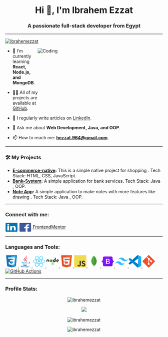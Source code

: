 <h1 align="center">Hi 👋, I'm Ibrahem Ezzat</h1>
<h3 align="center">A passionate full-stack developer from Egypt</h3>

<hr>

<p align="left"> 
  <a href="https://www.linkedin.com/in/ibrahim-ezzat-4b21a8234/" target="blank">
    <img src="https://img.shields.io/twitter/follow/ibrahemezzat?logo=linkedin&style=for-the-badge" alt="ibrahemezzat" />
  </a> 
</p>
<img align="right" alt="Coding" width="400" src="https://cdn.dribbble.com/users/1162077/screenshots/3848914/programmer.gif" height="175" />

- 🌱 I’m currently learning **React, Node.js, and MongoDB**.

- 👨‍💻 All of my projects are available at [GitHub](https://github.com/HemaEzzat123).

- 📝 I regularly write articles on [LinkedIn](https://www.linkedin.com/in/ibrahim-ezzat-4b21a8234/).

- 💬 Ask me about **Web Development, Java, and OOP**.

- 📫 How to reach me: **hezzat.964@gmail.com**.

---
### 🛠️ My Projects

- **[E-commerce-native](https://github.com/HemaEzzat123/E-commerce-native):** This is a simple native project for shopping . Tech Stack: HTML, CSS, JavaScript.
- **[Bank-System](https://github.com/HemaEzzat123/Bank-System):** A simple application for bank services. Tech Stack: Java , OOP.
- **[Note App](https://github.com/HemaEzzat123/Note-App):** A simple application to make notes with more features like drawing . Tech Stack: Java , OOP.

---

<h3 align="left">Connect with me:</h3>
<p align="left">
  <a href="https://www.linkedin.com/in/ibrahim-ezzat-4b21a8234/" target="blank">
     <img align="center" src="https://raw.githubusercontent.com/devicons/devicon/master/icons/linkedin/linkedin-original.svg" alt="GitHub" height="30" width="40" />
  </a>
  <a href="https://www.facebook.com/hema.ezzat.96" target="blank">
       <img align="center" src="https://raw.githubusercontent.com/devicons/devicon/master/icons/facebook/facebook-original.svg" alt="GitHub" height="30" width="40" />
  </a>
  <a href="https://www.frontendmentor.io/profile/HemaEzzat123" target="blank">
    FrontendMentor
  </a>
</p>

---

<h3 align="left">Languages and Tools:</h3>
<p align="left"> 
  <a href="https://www.w3schools.com/css/" target="_blank"> 
    <img src="https://raw.githubusercontent.com/devicons/devicon/master/icons/css3/css3-original.svg" alt="CSS3" width="40" height="40"/> 
  </a> 
  <a href="https://www.java.com/en/" target="_blank"> 
    <img src="https://raw.githubusercontent.com/devicons/devicon/master/icons/java/java-original.svg" alt="Java" width="40" height="40"/> 
  </a> 
  <a href="https://reactjs.org/" target="_blank"> 
    <img src="https://raw.githubusercontent.com/devicons/devicon/master/icons/react/react-original.svg" alt="React" width="40" height="40"/> 
  </a> 
  <a href="https://nodejs.org" target="_blank"> 
    <img src="https://raw.githubusercontent.com/devicons/devicon/master/icons/nodejs/nodejs-original-wordmark.svg" alt="Node.js" width="40" height="40"/> 
  </a> 
  <a href="https://www.w3schools.com/html/" target="_blank"> 
    <img src="https://raw.githubusercontent.com/devicons/devicon/master/icons/html5/html5-original.svg" alt="HTML5" width="40" height="40"/> 
  </a> 
  <a href="https://www.w3schools.com/js/" target="_blank"> 
    <img src="https://raw.githubusercontent.com/devicons/devicon/master/icons/javascript/javascript-original.svg" alt="JavaScript" width="40" height="40"/> 
  </a> 
  <a href="https://www.mongodb.com/" target="_blank"> 
  <img src="https://raw.githubusercontent.com/devicons/devicon/master/icons/mongodb/mongodb-original.svg" alt="MongoDB" width="40" height="40"/> 
</a>
<a href="https://getbootstrap.com" target="_blank"> 
  <img src="https://raw.githubusercontent.com/devicons/devicon/master/icons/bootstrap/bootstrap-original.svg" alt="Bootstrap" width="40" height="40"/> 
</a>
<a href="https://tailwindcss.com/" target="_blank"> 
  <img src="https://raw.githubusercontent.com/devicons/devicon/master/icons/tailwindcss/tailwindcss-original.svg" alt="tailwindcss" width="40" height="40"/> 
</a>
<a href="https://code.visualstudio.com/" target="_blank"> 
  <img src="https://raw.githubusercontent.com/devicons/devicon/master/icons/vscode/vscode-original.svg" alt="VSCode" width="40" height="40"/> 
</a>
<a href="https://git-scm.com/" target="_blank"> 
  <img src="https://raw.githubusercontent.com/devicons/devicon/master/icons/git/git-original.svg" alt="Git" width="40" height="40"/> 
</a>
<a href="https://github.com/features/actions" target="_blank"> 
  <img src="https://avatars.githubusercontent.com/u/44036562?s=200&v=4" alt="GitHub Actions" width="40" height="40"/> 
</a>
</p>

---

<h3 align="left">Profile Stats:</h3>
<p align="center">
  <img src="https://github-readme-stats.vercel.app/api/top-langs/?username=HemaEzzat123&layout=compact&theme=radical" alt="ibrahemezzat" />
</p>

<p align="center">
  <img src="https://github-readme-stats.vercel.app/api?username=HemaEzzat123&hide=contribs,prs&show_icons=true&theme=radical" />
</p>

<p align="center">
  <img src="https://github-profile-trophy.vercel.app/?username=HemaEzzat123&theme=radical" alt="ibrahemezzat" />
</p>

<p align="center">
  <img src="https://github-readme-streak-stats.herokuapp.com/?user=HemaEzzat123&show_icons=true&theme=radical" alt="ibrahemezzat" />
</p>
